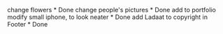 <!-- ב"ה -->
<!-- June 24 -->
change flowers                        * Done
change people's pictures              * Done
add to portfolio
modify small iphone, to look neater   * Done
add Ladaat to copyright in Footer     * Done
